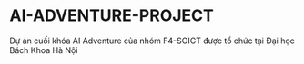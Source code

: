 # AI-ADVENTURE-PROJECT
Dự án cuối khóa AI Adventure của nhóm F4-SOICT được tổ chức tại Đại học Bách Khoa Hà Nội
